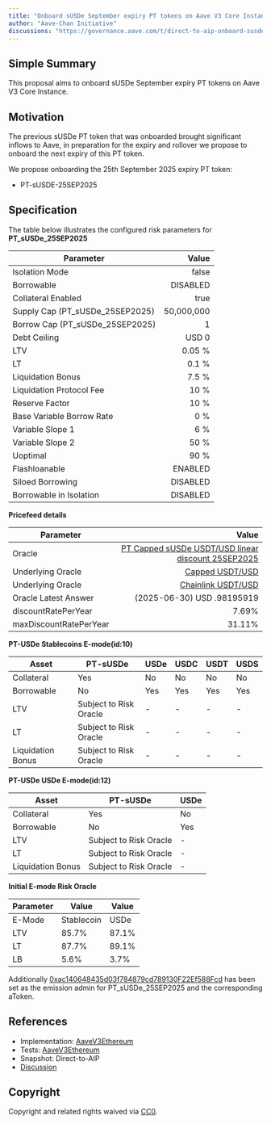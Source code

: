 ```yaml
---
title: "Onboard sUSDe September expiry PT tokens on Aave V3 Core Instance"
author: "Aave-Chan Initiative"
discussions: "https://governance.aave.com/t/direct-to-aip-onboard-susde-september-expiry-pt-tokens-on-aave-v3-core-instance/22313"
---
```


## Simple Summary

This proposal aims to onboard sUSDe September expiry PT tokens on Aave V3 Core Instance.

## Motivation

The previous sUSDe PT token that was onboarded brought significant inflows to Aave, in preparation for the expiry and rollover we propose to onboard the next expiry of this PT token.

We propose onboarding the 25th September 2025 expiry PT token:

* PT-sUSDE-25SEP2025

## Specification

The table below illustrates the configured risk parameters for **PT_sUSDe_25SEP2025**

| Parameter                       |                                      Value |
| ------------------------------- | -----------------------------------------: |
| Isolation Mode                  |                                      false |
| Borrowable                      |                                   DISABLED |
| Collateral Enabled              |                                       true |
| Supply Cap (PT_sUSDe_25SEP2025) |                                 50,000,000 |
| Borrow Cap (PT_sUSDe_25SEP2025) |                                          1 |
| Debt Ceiling                    |                                      USD 0 |
| LTV                             |                                     0.05 % |
| LT                              |                                      0.1 % |
| Liquidation Bonus               |                                      7.5 % |
| Liquidation Protocol Fee        |                                       10 % |
| Reserve Factor                  |                                       10 % |
| Base Variable Borrow Rate       |                                        0 % |
| Variable Slope 1                |                                        6 % |
| Variable Slope 2                |                                       50 % |
| Uoptimal                        |                                       90 % |
| Flashloanable                   |                                    ENABLED |
| Siloed Borrowing                |                                   DISABLED |
| Borrowable in Isolation         |                                   DISABLED |

**Pricefeed details**

| Parameter              |                                                                                                                         Value |
| ---------------------- | ----------------------------------------------------------------------------------------------------------------------------: |
| Oracle                 | [PT Capped sUSDe USDT/USD linear discount 25SEP2025](https://etherscan.io/address/0x7585693910f39df4959912b27d09eaeef06c1a93) |
| Underlying Oracle      |                                    [Capped USDT/USD](https://etherscan.io/address/0x260326c220E469358846b187eE53328303Efe19C) |
| Underlying Oracle      |                                 [Chainlink USDT/USD](https://etherscan.io/address/0x3E7d1eAB13ad0104d2750B8863b489D65364e32D) |
| Oracle Latest Answer   |                                                                                                    (2025-06-30) USD .98195919 |
| discountRatePerYear    |                                                                                                                         7.69% |
| maxDiscountRatePerYear |                                                                                                                        31.11% |

**PT-USDe Stablecoins E-mode(id:10)**

| **Asset**         | **PT-sUSDe**           | **USDe** | **USDC** | **USDT** | **USDS** |
| ----------------- | ---------------------- | -------- | -------- | -------- | -------- |
| Collateral        | Yes                    | No       | No       | No       | No       |
| Borrowable        | No                     | Yes      | Yes      | Yes      | Yes      |
| LTV               | Subject to Risk Oracle | -        | -        | -        | -        |
| LT                | Subject to Risk Oracle | -        | -        | -        | -        |
| Liquidation Bonus | Subject to Risk Oracle | -        | -        | -        | -        |

**PT-USDe USDe E-mode(id:12)**

| **Asset**         | **PT-sUSDe**           | **USDe** |
| ----------------- | ---------------------- | -------- |
| Collateral        | Yes                    | No       |
| Borrowable        | No                     | Yes      |
| LTV               | Subject to Risk Oracle | -        |
| LT                | Subject to Risk Oracle | -        |
| Liquidation Bonus | Subject to Risk Oracle | -        |

**Initial E-mode Risk Oracle**

| Parameter | Value      | Value |
| --------- | ---------- | ----- |
| E-Mode    | Stablecoin | USDe  |
| LTV       | 85.7%      | 87.1% |
| LT        | 87.7%      | 89.1% |
| LB        | 5.6%       | 3.7%  |

Additionally [0xac140648435d03f784879cd789130F22Ef588Fcd](https://etherscan.io/address/0xac140648435d03f784879cd789130F22Ef588Fcd) has been set as the emission admin for PT_sUSDe_25SEP2025 and the corresponding aToken.

## References

- Implementation: [AaveV3Ethereum](https://github.com/bgd-labs/aave-proposals-v3/blob/main/src/20250627_AaveV3Ethereum_OnboardSUSDeSeptemberExpiryPTTokensOnAaveV3CoreInstance/AaveV3Ethereum_OnboardSUSDeSeptemberExpiryPTTokensOnAaveV3CoreInstance_20250627.sol)
- Tests: [AaveV3Ethereum](https://github.com/bgd-labs/aave-proposals-v3/blob/main/src/20250627_AaveV3Ethereum_OnboardSUSDeSeptemberExpiryPTTokensOnAaveV3CoreInstance/AaveV3Ethereum_OnboardSUSDeSeptemberExpiryPTTokensOnAaveV3CoreInstance_20250627.t.sol)
- Snapshot: Direct-to-AIP
- [Discussion](https://governance.aave.com/t/direct-to-aip-onboard-susde-september-expiry-pt-tokens-on-aave-v3-core-instance/22313)

## Copyright

Copyright and related rights waived via [CC0](https://creativecommons.org/publicdomain/zero/1.0/).

